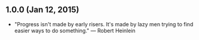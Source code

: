 ## 1.0.0 (Jan 12, 2015)
- "Progress isn't made by early risers. It's made by lazy men trying to find
  easier ways to do something." — Robert Heinlein
